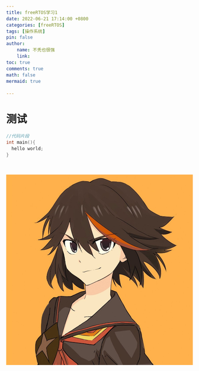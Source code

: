 ```yaml
---
title: freeRTOS学习1
date: 2022-06-21 17:14:00 +0800
categories: [freeRTOS]
tags: [操作系统]
pin: false
author: 
    name: 不秃也很强
    link: 
toc: true
comments: true
math: false
mermaid: true

---
```


# 测试


```c
//代码片段
int main(){
  hello world;
}
```



    

![](assets\config\CALL1CE.jpg)